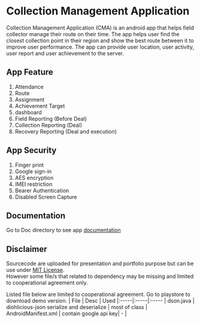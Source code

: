 # Collection Management Application

Collection Management Application (CMA) is an android app that helps field collector manage their route on their time. The app helps user find the closest collection point in their region and show the best route between it to improve user performance. The app can provide user location, user activity, user report and user achievement to the server.

## App Feature
1. Attendance
2. Route
3. Assignment
4. Achievement Target
5. dashboard
6. Field Reporting (Before Deal)
7. Collection Reporting (Deal)
8. Recovery Reporting (Deal and execution)

## App Security
1. Finger print
2. Google sign-in
3. AES encryption
4. IMEI restriction
4. Bearer Authentication
5. Disabled Screen Capture

## Documentation
Go to Doc directory to see app [documentation](Doc/Table-Of-Contents.md)

## Disclaimer
Sourcecode are uploaded for presentation and portfolio purpose but can be use under [MIT License](License.md).  
However some file/s that related to dependency may be missing and limited to cooperational agreement only.

Listed file below are limited to cooperational agreement. Go to playstore to download demo version.
| File | Desc | Used
|:-----|:-----|:-----
| dson.java | diohlicious-json serialize and deserialize | most of class
| AndroidManifest.xml | contain google api key| - |
